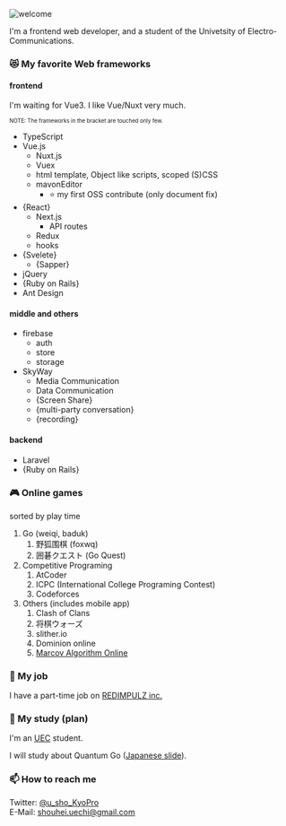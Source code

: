 ![welcome](https://place-hold.it/200x100/111/17d339/fff.png&text=Welcome!&bold&italic&fontsize=20)

<!--
**u-sho/u-sho** is a ✨ _special_ ✨ repository because its `README.md` (this file) appears on your GitHub profile.

Here are some ideas to get you started:

- 🔭 I’m currently working on ...
- 🌱 I’m currently learning ...
- 👯 I’m looking to collaborate on ...
- 🤔 I’m looking for help with ...
- 💬 Ask me about ...
- 📫 How to reach me: ...
- 😄 Pronouns: ...
- ⚡ Fun fact: ...
-->

I'm a frontend web developer, and a student of the Univetsity of Electro-Communications.

### :heart_eyes_cat: My favorite Web frameworks

#### frontend

I'm waiting for Vue3. I like Vue/Nuxt very much.

<sub><sup>NOTE: The frameworks in the bracket are touched only few.</sup></sub>
- TypeScript
- Vue.js
    - Nuxt.js
    - Vuex
    - html template, Object like scripts, scoped (S)CSS
    - mavonEditor
        - :star: my first OSS contribute (only document fix)
- {React}
    - Next.js
        - API routes
    - Redux
    - hooks
- {Svelete}
    - {Sapper}
- jQuery
- {Ruby on Rails}
- Ant Design

#### middle and others

- firebase
    - auth
    - store
    - storage
- SkyWay
    - Media Communication
    - Data Communication
    - {Screen Share}
    - {multi-party conversation}
    - {recording}

#### backend

- Laravel
- {Ruby on Rails}

### 🎮 Online games

sorted by play time

1. Go (weiqi, baduk)
    1. 野狐围棋 (foxwq)
    2. 囲碁クエスト (Go Quest)
2. Competitive Programing
    1. AtCoder
    2. ICPC (International College Programing Contest)
    3. Codeforces
3. Others (includes mobile app)
    1. Clash of Clans
    2. 将棋ウォーズ
    3. slither.io
    4. Dominion online
    5. [Marcov Algorithm Online](https://mao.snuke.org/)

### 🔭 My job

I have a part-time job on [REDIMPULZ inc.](https://redimpulz.com/)

### 🌱 My study (plan)

I'm an [UEC](https://www.uec.ac.jp/) student.

I will study about Quantum Go ([Japanese slide](https://refined-github-html-preview.kidonng.workers.dev/u-sho/sotsuken/raw/master/quantum-go-rule.html)).

### 📫 How to reach me

Twitter: [@u_sho_KyoPro](https://twitter.com/u_sho_KyoPro)  
E-Mail: shouhei.uechi@gmail.com  
